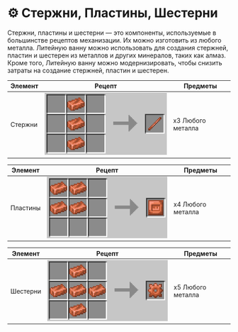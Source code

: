 # ⚙️ Стержни, Пластины, Шестерни

Стержни, пластины и шестерни — это компоненты, используемые в большинстве рецептов механизации. Их можно изготовить из любого металла. Литейную ванну можно использовать для создания стержней, пластин и шестерен из металлов и других минералов, таких как алмаз. Кроме того, Литейную ванну можно модернизировать, чтобы снизить затраты на создание стержней, пластин и шестерен.

| Элемент | Рецепт                                    | Предметы          |
| ------- | ----------------------------------------- | ----------------- |
| Стержни | ![Стержни](../../.gitbook/assets/rod.png) | x3 Любого металла |

| Элемент  | Рецепт                                      | Предметы          |
| -------- | ------------------------------------------- | ----------------- |
| Пластины | ![Тарелки](../../.gitbook/assets/plate.png) | x4 Любого металла |

| Элемент  | Рецепт                                      | Предметы          |
| -------- | ------------------------------------------- | ----------------- |
| Шестерни | ![Шестерни](../../.gitbook/assets/gear.png) | x5 Любого металла |
